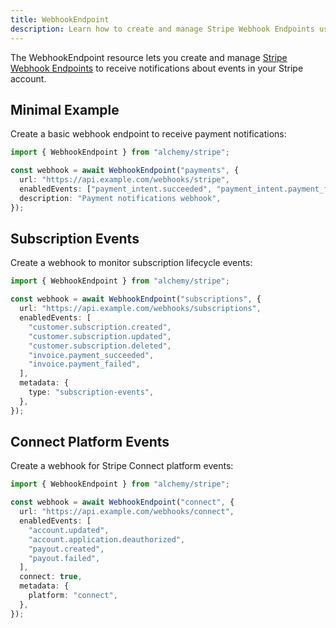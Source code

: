 ```yaml
---
title: WebhookEndpoint
description: Learn how to create and manage Stripe Webhook Endpoints using Alchemy to receive events from Stripe.
---
```


The WebhookEndpoint resource lets you create and manage [Stripe Webhook Endpoints](https://stripe.com/docs/api/webhook_endpoints) to receive notifications about events in your Stripe account.

## Minimal Example

Create a basic webhook endpoint to receive payment notifications:

```ts
import { WebhookEndpoint } from "alchemy/stripe";

const webhook = await WebhookEndpoint("payments", {
  url: "https://api.example.com/webhooks/stripe",
  enabledEvents: ["payment_intent.succeeded", "payment_intent.payment_failed"],
  description: "Payment notifications webhook",
});
```

## Subscription Events

Create a webhook to monitor subscription lifecycle events:

```ts
import { WebhookEndpoint } from "alchemy/stripe";

const webhook = await WebhookEndpoint("subscriptions", {
  url: "https://api.example.com/webhooks/subscriptions",
  enabledEvents: [
    "customer.subscription.created",
    "customer.subscription.updated",
    "customer.subscription.deleted",
    "invoice.payment_succeeded",
    "invoice.payment_failed",
  ],
  metadata: {
    type: "subscription-events",
  },
});
```

## Connect Platform Events

Create a webhook for Stripe Connect platform events:

```ts
import { WebhookEndpoint } from "alchemy/stripe";

const webhook = await WebhookEndpoint("connect", {
  url: "https://api.example.com/webhooks/connect",
  enabledEvents: [
    "account.updated",
    "account.application.deauthorized",
    "payout.created",
    "payout.failed",
  ],
  connect: true,
  metadata: {
    platform: "connect",
  },
});
```
